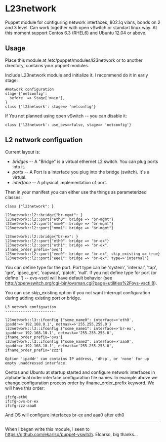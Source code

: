 L23network
==========
Puppet module for configuring network interfaces, 802.1q vlans, bonds on 2 and 3 level. Can work together with open vSwitch or standart linux way.  At this moment support Centos 6.3 (RHEL6) and Ubuntu 12.04 or above.


Usage
-----
Place this module at /etc/puppet/modules/l23network or to another directory, contains your puppet modules.

Include L23network module and initialize it. I recommend do it in early stage:

    #Network configuration
    stage {'netconfig':
      before  => Stage['main'],
    }
    class {'l23network': stage=> 'netconfig'}

If You not planned using open vSwitch -- you can disable it:

    class {'l23network': use_ovs=>false, stage=> 'netconfig'}


L2 network configuation
-----------------------

Current layout is:
* *bridges* -- A "Bridge" is a virtual ethernet L2 switch. You can plug ports into it.
* *ports* -- A Port is a interface you plug into the bridge (switch). It's a virtual.
* *interface* -- A physical implementation of port.

Then in your manifest you can either use the things as parameterized classes:

    class {"l23network": }
    
    l23network::l2::bridge{"br-mgmt": }
    l23network::l2::port{"eth0": bridge => "br-mgmt"}
    l23network::l2::port{"mmm0": bridge => "br-mgmt"}
    l23network::l2::port{"mmm1": bridge => "br-mgmt"}
    
    l23network::l2::bridge{"br-ex": }
    l23network::l2::port{"eth0": bridge => "br-ex"}
    l23network::l2::port{"eth1": bridge => "br-ex", ifname_order_prefix='ovs'}
    l23network::l2::port{"eee0": bridge => "br-ex", skip_existing => true}
    l23network::l2::port{"eee1": bridge => "br-ex", type=>'internal'}

You can define type for the port. Port type can be
'system', 'internal', 'tap', 'gre', 'ipsec_gre', 'capwap', 'patch', 'null'.
If you not define type for port (or define '') -- ovs-vsctl will have default behavior 
(see http://openvswitch.org/cgi-bin/ovsman.cgi?page=utilities%2Fovs-vsctl.8).

You can use skip_existing option if you not want interrupt configuration during adding existing port or bridge.

    L3 network configuation
    -----------------------
    
    l23network::l3::ifconfig {"some_name0": interface=>'eth0', ipaddr=>'192.168.0.1', netmask=>'255.255.255.0'}
    l23network::l3::ifconfig {"some_name1": interface=>'br-ex', ipaddr=>'192.168.10.1', netmask=>'255.255.255.0', ifname_order_prefix='ovs'}
    l23network::l3::ifconfig {"some_name2": interface=>'aaa0', ipaddr=>'192.168.10.1', netmask=>'255.255.255.0', ifname_order_prefix='zzz'}
    
    Option 'ipaddr' can contains IP address, 'dhcp', or 'none' for up empty unaddressed interface.

Centos and Ubuntu at startup started and configure network interfaces in alphabetical order interface configuration file names. In example above we change configuration process order by ifname_order_prefix keyword. We will have this order:

    ifcfg-eth0
    ifcfg-ovs-br-ex
    ifcfg-zzz-aaa0

And OS will configure interfaces br-ex and aaa0 after eth0

---
When I began write this module, I seen to https://github.com/ekarlso/puppet-vswitch. Elcarso, big thanks...
